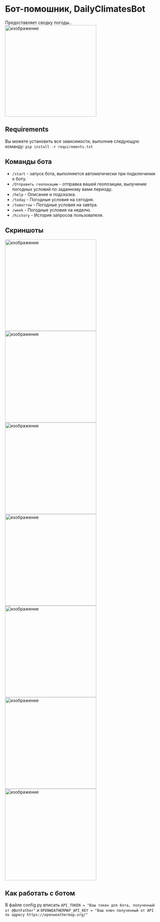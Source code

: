 # Бот-помошник, DailyClimatesBot

Предоставляет сводку погоды..
<img src="images/d1536634.png" alt="изображение" width="300">

## Requirements

Вы можете установить все зависимости, выполнив следующую команду: `pip install -r requirements.txt`

## Команды бота

- `/start` - запуск бота, выполняется автоматически при подключении к боту.
- `/Отправить геолокацию` - отправка вашей геопозиции, вылучение погодных условий по заданному вами периоду.
- `/help` - Описание и подсказка.
- `/today` - Погодные условия на сегодня.
- `/tomorrow` - Погодные условия на завтра.
- `/week` - Погодные условия на неделю.
- `/history` - История запросов пользователя.

## Скриншоты

<img src="images/start.jpg" alt="изображение" width="300">
<img src="images/help.jpg" alt="изображение" width="300">
<img src="images/today.jpg" alt="изображение" width="300">
<img src="images/tomorrow.jpg" alt="изображение" width="300">
<img src="images/week.jpg" alt="изображение" width="300">
<img src="images/history.jpg" alt="изображение" width="300">
<img src="images/location.jpg" alt="изображение" width="300">

## Как работать с ботом

В файле config.py вписать `API_TOKEN = "Ваш токен для бота, полученный от @BotFather"`
и `OPENWEATHERMAP_API_KEY = "Ваш ключ полученный от API по адресу https://openweathermap.org/"`
